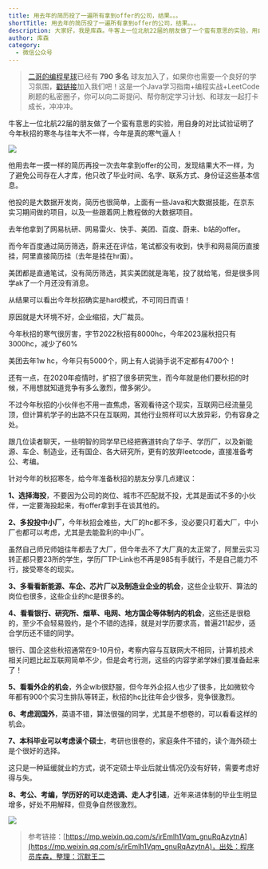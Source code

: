```yaml
---
title: 用去年的简历投了一遍所有拿到offer的公司，结果。。。
shortTitle: 用去年的简历投了一遍所有拿到offer的公司，结果。。。
description: 大家好，我是库森。牛客上一位北航22届的朋友做了一个蛮有意思的实验，用自身的对比试验证明了今年秋招的寒冬与往
author: 库森
category:
  - 微信公众号
---
```


>[二哥的编程星球](https://mp.weixin.qq.com/s/e5Q4aJCX9xccTzBBGepx4g)已经有 **790 多名** 球友加入了，如果你也需要一个良好的学习氛围，[戳链接](https://mp.weixin.qq.com/s/e5Q4aJCX9xccTzBBGepx4g)加入我们吧！这是一个Java学习指南+编程实战+LeetCode 刷题的私密圈子，你可以向二哥提问、帮你制定学习计划、和球友一起打卡成长，冲冲冲。

牛客上一位北航22届的朋友做了一个蛮有意思的实验，用自身的对比试验证明了今年秋招的寒冬与往年大不一样，今年是真的寒气逼人！

![](https://cdn.tobebetterjavaer.com/tobebetterjavaer/images/nice-article/weixin-yongqndjltlybsyndofferdgsjg-9a679dac-4f6b-4237-ad91-8ff4aacc2a2a.jpg)

他用去年一摸一样的简历再投一次去年拿到offer的公司，发现结果大不一样，为了避免公司存在人才库，他只改了毕业时间、名字、联系方式、身份证这些基本信息。

他投的是大数据开发岗，简历也很简单，上面有一些Java和大数据技能，在京东实习期间做的项目，以及一些跟着网上教程做的大数据项目。

去年他拿到了网易杭研、网易雷火、快手、美团、百度、蔚来、b站的offer。

而今年百度通过简历筛选，蔚来还在评估，笔试都没有收到，快手和网易简历直接挂，阿里直接简历挂（去年是挂在hr面）。

美团都是直通笔试，没有简历筛选，其实美团就是海笔，投了就给笔，但是很多同学ak了一个月还没有消息。

从结果可以看出今年秋招确实是hard模式，不可同日而语！

原因就是大环境不好，企业缩招，大厂裁员。

今年秋招的寒气很厉害，字节2022秋招有8000hc，今年2023届秋招只有3000hc，减少了60%

美团去年1w hc，今年只有5000个，网上有人说骑手说不定都有4700个！

还有一点，在2020年疫情时，扩招了很多研究生，而今年就是他们要秋招的时候，不用想就知道竞争有多么激烈，僧多粥少。

不过今年秋招的小伙伴也不用一直焦虑，客观看待这个现实，互联网已经流量见顶，但计算机学子的出路不只在互联网，其他行业照样可以大放异彩，仍有容身之处。

跟几位读者聊天，一些明智的同学早已经把赛道转向了华子、学历厂，以及新能源、车企、制造业，还有国企、各大研究所，更有的放弃leetcode，直接准备考公、考编。

针对今年的秋招寒冬，给今年准备秋招的朋友分享几点建议：

**1、选择海投**，不要因为公司的岗位、城市不匹配就不投，尤其是面试不多的小伙伴，一定要海投起来，有offer拿到手在谈其他的。

**2、多投投中小厂**，今年秋招会难些，大厂的hc都不多，没必要只盯着大厂，中小厂也都可以考虑，尤其是去能盈利的中小厂。

虽然自己师兄师姐往年都去了大厂，但今年去不了大厂真的太正常了，阿里云实习转正都只要23所的学生，学历厂TP-Link也不再是985有手就行，不是自己能力不行，接受寒冬的现实。

**3、多看看新能源、车企、芯片厂以及制造业企业的机会**，这些企业软开、算法的岗位也很多，这些企业的hc是很多的。

**4、看看银行、研究所、烟草、电网、地方国企等体制内的机会**，这些还是很稳的，至少不会轻易毁约，是个不错的选择，就是对学历要求高，普遍211起步，适合学历还不错的同学。

银行、国企这些秋招通常在9-10月份，考察内容与互联网大不相同，计算机技术相关问题比起互联网简单不少，但是会考行测，这些的内容学弟学妹们要准备起来了！

**5、看看外企的机会**，外企wlb很舒服，但今年外企招人也少了很多，比如微软今年都有900个实习生排队等转正，秋招的hc比往年会少很多，竞争很激烈。

**6、考虑润国外**，英语不错，算法很强的同学，尤其是不想卷的，可以看看这样的机会。

**7、本科毕业可以考虑读个硕士**，考研也很卷的，家庭条件不错的，读个海外硕士是个很好的选择。

这只是一种延缓就业的方式，说不定硕士毕业后就业情况仍没有好转，需要考虑好得与失。

**8、考公、考编，学历好的可以走选调、走人才引进**，近年来进体制的毕业生明显增多，好处不用解释，但竞争自然很激烈。

![](https://cdn.tobebetterjavaer.com/tobebetterjavaer/images/nice-article/weixin-yongqndjltlybsyndofferdgsjg-05ce075d-836f-42d1-bfc2-58ee0cea297a.jpg)


>参考链接：[https://mp.weixin.qq.com/s/irEmlh1Vqm_gnuRqAzytnA](https://mp.weixin.qq.com/s/irEmlh1Vqm_gnuRqAzytnA)，出处：程序员库森，整理：沉默王二
